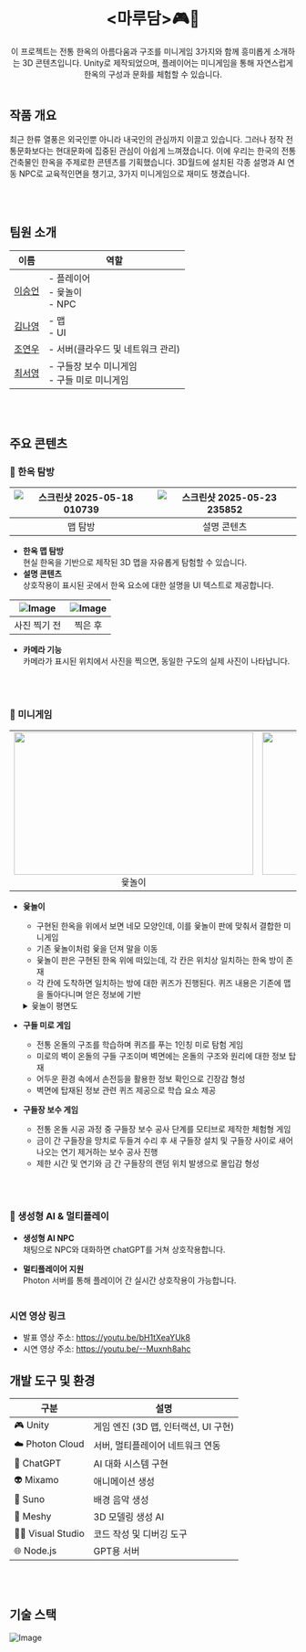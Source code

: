 <div align="center">
<h1><마루담>🎮🌳</h1>
이 프로젝트는 전통 한옥의 아름다움과 구조를 미니게임 3가지와 함께 흥미롭게 소개하는 3D 콘텐츠입니다.  
Unity로 제작되었으며, 플레이어는 미니게임을 통해 자연스럽게 한옥의 구성과 문화를 체험할 수 있습니다.
</div><br>

## 작품 개요
최근 한류 열풍은 외국인뿐 아니라 내국인의 관심까지 이끌고 있습니다. 그러나 정작 전통문화보다는 현대문화에 집중된 관심이 아쉽게 느껴졌습니다. 이에 우리는 한국의 전통건축물인 한옥을 주제로한 콘텐츠를 기획했습니다. 3D월드에 설치된 각종 설명과 AI 연동 NPC로 교육적인면을 챙기고, 3가지 미니게임으로 재미도 챙겼습니다.

<br><br>

## 팀원 소개

| 이름 | 역할 |
|------|------|
| [이승언](https://github.com/unvictory2) | - 플레이어 <br>- 윷놀이<br> - NPC |
| [김나영](https://github.com/kny02) | - 맵<br>- UI|
| [조연우](https://github.com/yeonwoo616) | - 서버(클라우드 및 네트워크 관리) |
| [최서영](https://github.com/CSY5316) | - 구들장 보수 미니게임 <br>- 구들 미로 미니게임|

<br><br>

## 주요 콘텐츠

### 🧭 한옥 탐방

|![스크린샷 2025-05-18 010739](https://github.com/user-attachments/assets/89cb3e51-0fa8-456f-b4ac-a6afef877d84)|![스크린샷 2025-05-23 235852](https://github.com/user-attachments/assets/bd63eac7-45b0-4e6a-9b5d-a1642674e643)
|:---:|:---:|
|맵 탐방|설명 콘텐츠|


- **한옥 맵 탐방**  
  현실 한옥을 기반으로 제작된 3D 맵을 자유롭게 탐험할 수 있습니다.
- **설명 콘텐츠**  
  상호작용이 표시된 곳에서 한옥 요소에 대한 설명을 UI 텍스트로 제공합니다.

|![Image](https://github.com/user-attachments/assets/f051c312-6134-4e55-9769-89177e1b5883)|![Image](https://github.com/user-attachments/assets/759c907b-38c4-4441-8562-debd2380144a)
|:---:|:---:|
|사진 찍기 전|찍은 후|

- **카메라 기능**  
  카메라가 표시된 위치에서 사진을 찍으면, 동일한 구도의 실제 사진이 나타납니다.

  <br><br>

### 🎲 미니게임
<table>
  <tr>
    <td align="center">
      <img src="https://github.com/user-attachments/assets/46927874-d768-41be-8454-c09c78ad2769" width="420" height="250"/><br/>
      윷놀이
    </td>
    <td align="center">
      <img src="https://github.com/user-attachments/assets/828a5b8b-7fbb-41e7-9487-4692c627efdb"  width="420" height="250"/><br/>
      구들 미로 게임
    </td>
    <td align="center">
      <img src="https://github.com/user-attachments/assets/6211ccc8-3303-47d7-b280-622bb25f66c3"  width="420" height="250"/><br/>
      구들장 보수 게임
    </td>
  </tr>
</table>


- **윷놀이**
  
  + 구현된 한옥을 위에서 보면 네모 모양인데, 이를 윷놀이 판에 맞춰서 결합한 미니게임
  + 기존 윷놀이처럼 윷을 던져 말을 이동
  + 윷놀이 판은 구현된 한옥 위에 떠있는데, 각 칸은 위치상 일치하는 한옥 방이 존재
  + 각 칸에 도착하면 일치하는 방에 대한 퀴즈가 진행된다. 퀴즈 내용은 기존에 맵을 돌아다니며 얻은 정보에 기반
  <details>
  <summary>윷놀이 평면도</summary>
  <table>
    <tr>
      <td align="center">
        <img src="https://github.com/user-attachments/assets/3b8c668f-909a-4c44-9028-09b88e13d1a2"><br>
        한옥 평면도
      </td>
      <td align="center">
        <img src="https://github.com/user-attachments/assets/e9721154-65ac-4584-b3d2-85399402254e"><br>
        윷놀이와 결합안
      </td>
    </tr>
  </table>
</details>
  
- **구들 미로 게임**

  + 전통 온돌의 구조를 학습하며 퀴즈를 푸는 1인칭 미로 탐험 게임
  + 미로의 벽이 온돌의 구들 구조이며 벽면에는 온돌의 구조와 원리에 대한 정보 탑재
  + 어두운 환경 속에서 손전등을 활용한 정보 확인으로 긴장감 형성
  + 벽면에 탑재된 정보 관련 퀴즈 제공으로 학습 요소 제공
   
- **구들장 보수 게임**

  + 전통 온돌 시공 과정 중 구들장 보수 공사 단계를 모티브로 제작한 체험형 게임
  + 금이 간 구들장을 망치로 두들겨 수리 후 새 구들장 설치 및 구들장 사이로 새어나오는 연기 제거하는 보수 공사 진행
  + 제한 시간 및 연기와 금 간 구들장의 랜덤 위치 발생으로 몰입감 형성 

<br><br>

### 🧠 생성형 AI & 멀티플레이

- **생성형 AI NPC**  
  채팅으로 NPC와 대화하면 chatGPT를 거쳐 상호작용합니다.

  
- **멀티플레이어 지원**  
  Photon 서버를 통해 플레이어 간 실시간 상호작용이 가능합니다.
  <br><br>
### 시연 영상 링크
- 발표 영상 주소: https://youtu.be/bH1tXeaYUk8
- 시연 영상 주소: https://youtu.be/--Muxnh8ahc
  
## 개발 도구 및 환경
| 구분 | 설명 |
|------|------|
| 🎮 Unity | 게임 엔진 (3D 맵, 인터랙션, UI 구현) |
| ☁️ Photon Cloud | 서버, 멀티플레이어 네트워크 연동 |
| 🧠 ChatGPT| AI 대화 시스템 구현 |
| 👽️ Mixamo | 애니메이션 생성 |
| 🎵 Suno | 배경 음악 생성 |
| 🧱 Meshy | 3D 모델링 생성 AI |
| 🧑‍💻 Visual Studio | 코드 작성 및 디버깅 도구 |
| 🌐 Node.js | GPT용 서버 |

  <br><br>
## 기술 스택  
![Image](https://github.com/user-attachments/assets/da5c5af5-506b-40a5-9ec9-40539b4a3ef7)

